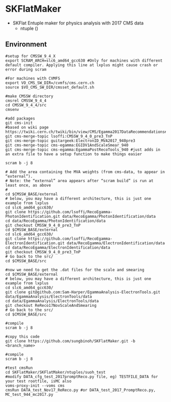 # SKFlatMaker
* SKFlat Entuple maker for physics analysis with 2017 CMS data
   *  ntuple ()


## Environment
	#setup for CMSSW_9_4_X
	export SCRAM_ARCH=slc6_amd64_gcc630 #Only for machines with different default compiler. Applying this line at lxplus might cause crash or error during scram
	
	#For machines with CVMFS
	export VO_CMS_SW_DIR=/cvmfs/cms.cern.ch
	source $VO_CMS_SW_DIR/cmsset_default.sh	

	#make CMSSW directory
	cmsrel CMSSW_9_4_4
   	cd CMSSW_9_4_4/src
   	cmsenv	
				
	#add packages
   	git cms-init
   	#based on wiki page https://twiki.cern.ch/twiki/bin/view/CMS/Egamma2017DataRecommendations#How_to_run_the_Scale_Smearing_co
   	git cms-merge-topic lsoffi:CMSSW_9_4_0_pre3_TnP    
	git cms-merge-topic guitargeek:ElectronID_MVA2017_940pre3
	git cms-merge-topic cms-egamma:EGIDV1AndScaleSmear_940
	git cms-merge-topic cms-egamma:EgammaPostRecoTools_940 #just adds in an extra file to have a setup function to make things easier 
	
	scram b -j 8		    
	
	# Add the area containing the MVA weights (from cms-data, to appear in “external”).
	# Note: the “external” area appears after “scram build” is run at least once, as above
	#
	cd $CMSSW_BASE/external
	# below, you may have a different architecture, this is just one example from lxplus
	cd slc6_amd64_gcc630/
	git clone https://github.com/lsoffi/RecoEgamma-PhotonIdentification.git data/RecoEgamma/PhotonIdentification/data
	cd data/RecoEgamma/PhotonIdentification/data
	git checkout CMSSW_9_4_0_pre3_TnP
	cd $CMSSW_BASE/external
	cd slc6_amd64_gcc630/
	git clone https://github.com/lsoffi/RecoEgamma-ElectronIdentification.git data/RecoEgamma/ElectronIdentification/data
	cd data/RecoEgamma/ElectronIdentification/data
	git checkout CMSSW_9_4_0_pre3_TnP
	# Go back to the src/
	cd $CMSSW_BASE/src
		
	#now we need to get the .dat files for the scale and smearing
	cd $CMSSW_BASE/external
	# below, you may have a different architecture, this is just one example from lxplus
	cd slc6_amd64_gcc630/
	git clone git@github.com:Sam-Harper/EgammaAnalysis-ElectronTools.git data/EgammaAnalysis/ElectronTools/data
	cd data/EgammaAnalysis/ElectronTools/data
	git checkout ReReco17NovScaleAndSmearing 
	# Go back to the src/
	cd $CMSSW_BASE/src
	
	#compile
	scram b -j 8

	#copy this code
	git clone https://github.com/sungbinoh/SKFlatMaker.git -b <branch_name>

	#compile
	scram b -j 8

	#test cmsRun
	cd SKFlatMaker/SKFlatMaker/ntuples/suoh_test
	#modify DATA_cfg_test_2017promptReco.py file, eg) TESTFILE_DATA for your test rootfile, isMC also
	voms-proxy-init --voms cms
	cmsRun DATA_test_Nov17_ReReco.py #or DATA_test_2017_PromptReco.py, MC_test_944_mc2017.py
